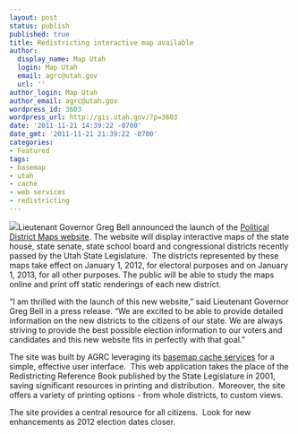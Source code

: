 ```yaml
---
layout: post
status: publish
published: true
title: Redistricting interactive map available
author:
  display_name: Map Utah
  login: Map Utah
  email: agrc@utah.gov
  url: ''
author_login: Map Utah
author_email: agrc@utah.gov
wordpress_id: 3603
wordpress_url: http://gis.utah.gov/?p=3603
date: '2011-11-21 14:39:22 -0700'
date_gmt: '2011-11-21 21:39:22 -0700'
categories:
- Featured
tags:
- basemap
- utah
- cache
- web services
- redistricting
---
```

<p><img src="{{ "/images/gallery/agrc-general/redistmap.png" | prepend: site.baseurl }}" class="inline-text-left" />Lieutenant Governor Greg Bell announced the launch of the <a href="http://elections.utah.gov/map/district-maps">Political District Maps website</a>. The website will display interactive maps of the state house, state senate, state school board and congressional districts recently passed by the Utah State Legislature.  The districts represented by these maps take effect on January 1, 2012, for electoral purposes and on January 1, 2013, for all other purposes. The public will be able to study the maps online and print off static renderings of each new district.</p>
<p>“I am thrilled with the launch of this new website,” said Lieutenant Governor Greg Bell in a press release. “We are excited to be able to provide detailed information on the new districts to the citizens of our state. We are always striving to provide the best possible election information to our voters and candidates and this new website fits in perfectly with that goal.”</p>
<p>The site was built by AGRC leveraging its <a href="{{ "/developers/base-maps/" | prepend: site.baseurl }}">basemap cache services</a> for a simple, effective user interface.  This web application takes the place of the Redistricting Reference Book published by the State Legislature in 2001, saving significant resources in printing and distribution.  Moreover, the site offers a variety of printing options - from whole districts, to custom views.</p>
<p>The site provides a central resource for all citizens.  Look for new enhancements as 2012 election dates closer.</p>
